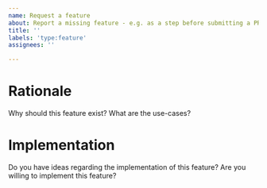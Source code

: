 ```yaml
---
name: Request a feature
about: Report a missing feature - e.g. as a step before submitting a PR
title: ''
labels: 'type:feature'
assignees: ''

---
```


# Rationale

Why should this feature exist?
What are the use-cases?

# Implementation

Do you have ideas regarding the implementation of this feature?
Are you willing to implement this feature?
